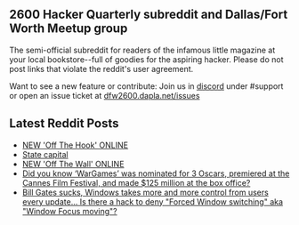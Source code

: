 ## 2600 Hacker Quarterly subreddit and Dallas/Fort Worth Meetup group
The semi-official subreddit for readers of the infamous little magazine at your local bookstore--full of goodies for the aspiring hacker. Please do not post links that violate the reddit's user agreement.

Want to see a new feature or contribute: 
Join us in [discord](https://dfw2600.dapla.net/chat) under #support or open an issue ticket at [dfw2600.dapla.net/issues](https://dfw2600.dapla.net/issues)

## Latest Reddit Posts
<!-- BLOG-POST-LIST:START -->
- [NEW 'Off The Hook' ONLINE](https://2600.com/hook/20-03-2024)
- [State capital](https://www.reddit.com/r/2600/comments/1bjld8j/state_capital/)
- [NEW 'Off The Wall' ONLINE](https://2600.com/wall/19-03-2024)
- [Did you know ‘WarGames’ was nominated for 3 Oscars, premiered at the Cannes Film Festival, and made $125 million at the box office?](https://www.reddit.com/r/2600/comments/1binxy6/did_you_know_wargames_was_nominated_for_3_oscars/)
- [Bill Gates sucks, Windows takes more and more control from users every update... Is there a hack to deny "Forced Window switching" aka "Window Focus moving"?](https://www.reddit.com/r/2600/comments/1bhtd8a/bill_gates_sucks_windows_takes_more_and_more/)
<!-- BLOG-POST-LIST:END -->
